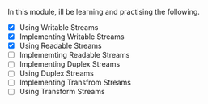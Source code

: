 In this module, ill be learning and practising the following.

- [x] Using Writable Streams
- [x] Implementing Writable Streams
- [x] Using Readable Streams
- [ ] Implememting Readable Streams
- [ ] Implementing Duplex Streams
- [ ] Using Duplex Streams
- [ ] Implementing Transfrom Streams
- [ ] Using Transform Streams

